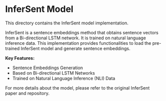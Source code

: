# InferSent Model

This directory contains the InferSent model implementation.

InferSent is a sentence embeddings method that obtains sentence vectors from a Bi-directional LSTM network. It is trained on natural language inference data.  This implementation provides functionalities to load the pre-trained InferSent model and generate sentence embeddings.

**Key Features:**

*   Sentence Embeddings Generation
*   Based on Bi-directional LSTM Networks
*   Trained on Natural Language Inference (NLI) Data

For more details about the model, please refer to the original InferSent paper and repository.